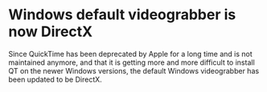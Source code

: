 # Windows default videograbber is now DirectX

Since QuickTime has been deprecated by Apple for a long time and is not maintained anymore, and that it is getting more and more difficult to install QT on the newer Windows versions, the default Windows videograbber has been updated to be DirectX.